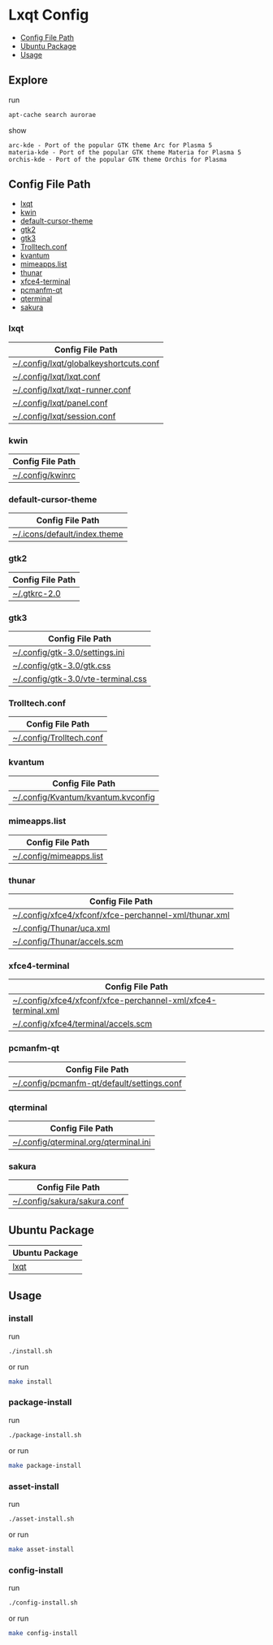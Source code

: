 

# Lxqt Config

* [Config File Path](#config-file-path)
* [Ubuntu Package](#ubuntu-package)
* [Usage](#usage)



## Explore

run

``` sh
apt-cache search aurorae
```

show

```
arc-kde - Port of the popular GTK theme Arc for Plasma 5
materia-kde - Port of the popular GTK theme Materia for Plasma 5
orchis-kde - Port of the popular GTK theme Orchis for Plasma
```



## Config File Path

* [lxqt](#lxqt)
* [kwin](#kwin)
* [default-cursor-theme](#default-cursor-theme)
* [gtk2](#gtk2)
* [gtk3](#gtk3)
* [Trolltech.conf](#trolltechconf)
* [kvantum](#kvantum)
* [mimeapps.list](#mimeappslist)
* [thunar](#thunar)
* [xfce4-terminal](#xfce4-terminal)
* [pcmanfm-qt](#pcmanfm-qt)
* [qterminal](#qterminal)
* [sakura](#sakura)


### lxqt

| Config File Path |
| --- |
| [~/.config/lxqt/globalkeyshortcuts.conf](./asset/overlay/etc/skel/.config/lxqt/globalkeyshortcuts.conf) |
| [~/.config/lxqt/lxqt.conf](./asset/overlay/etc/skel/.config/lxqt/lxqt.conf) |
| [~/.config/lxqt/lxqt-runner.conf](./asset/overlay/etc/skel/.config/lxqt/lxqt-runner.conf) |
| [~/.config/lxqt/panel.conf](./asset/overlay/etc/skel/.config/lxqt/panel.conf) |
| [~/.config/lxqt/session.conf](./asset/overlay/etc/skel/.config/lxqt/session.conf) |


### kwin

| Config File Path |
| --- |
| [~/.config/kwinrc](./asset/overlay/etc/skel/.config/kwinrc) |


### default-cursor-theme

| Config File Path |
| --- |
| [~/.icons/default/index.theme](./asset/overlay/etc/skel/.icons/default/index.theme) |


### gtk2

| Config File Path |
| --- |
| [~/.gtkrc-2.0](./asset/overlay/etc/skel/.gtkrc-2.0) |


### gtk3

| Config File Path |
| --- |
| [~/.config/gtk-3.0/settings.ini](./asset/overlay/etc/skel/.config/gtk-3.0/settings.ini) |
| [~/.config/gtk-3.0/gtk.css](./asset/overlay/etc/skel/.config/gtk-3.0/gtk.css) |
| [~/.config/gtk-3.0/vte-terminal.css](./asset/overlay/etc/skel/.config/gtk-3.0/vte-terminal.css) |


### Trolltech.conf

| Config File Path |
| --- |
| [~/.config/Trolltech.conf](./asset/overlay/etc/skel/.config/Trolltech.conf) |


### kvantum

| Config File Path |
| --- |
| [~/.config/Kvantum/kvantum.kvconfig](./asset/overlay/etc/skel/.config/Kvantum/kvantum.kvconfig) |


### mimeapps.list

| Config File Path |
| --- |
| [~/.config/mimeapps.list](./asset/overlay/etc/skel/.config/mimeapps.list) |


### thunar

| Config File Path |
| --- |
| [~/.config/xfce4/xfconf/xfce-perchannel-xml/thunar.xml](./asset/overlay/etc/skel/.config/xfce4/xfconf/xfce-perchannel-xml/thunar.xml) |
| [~/.config/Thunar/uca.xml](./asset/overlay/etc/skel/.config/Thunar/uca.xml) |
| [~/.config/Thunar/accels.scm](./asset/overlay/etc/skel/..config/Thunar/accels.scm) |


### xfce4-terminal

| Config File Path |
| --- |
| [~/.config/xfce4/xfconf/xfce-perchannel-xml/xfce4-terminal.xml](./asset/overlay/etc/skel/.config/xfce4/xfconf/xfce-perchannel-xml/xfce4-terminal.xml) |
| [~/.config/xfce4/terminal/accels.scm](./asset/overlay/etc/skel/.config/xfce4/terminal/accels.scm) |


### pcmanfm-qt

| Config File Path |
| --- |
| [~/.config/pcmanfm-qt/default/settings.conf](./asset/overlay/etc/skel/.config/pcmanfm-qt/default/settings.conf) |


### qterminal

| Config File Path |
| --- |
| [~/.config/qterminal.org/qterminal.ini](./asset/overlay/etc/skel/.config/qterminal.org/qterminal.ini) |


### sakura

| Config File Path |
| --- |
| [~/.config/sakura/sakura.conf](./asset/overlay/etc/skel/.config/sakura/sakura.conf) |




## Ubuntu Package

| Ubuntu Package |
| --- |
| [lxqt](https://packages.ubuntu.com/noble/lxqt) |




## Usage


### install

run

``` sh
./install.sh
```

or run

``` sh
make install
```


### package-install

run

``` sh
./package-install.sh
```

or run

``` sh
make package-install
```


### asset-install

run

``` sh
./asset-install.sh
```

or run

``` sh
make asset-install
```


### config-install

run

``` sh
./config-install.sh
```

or run

``` sh
make config-install
```
